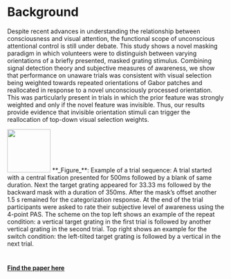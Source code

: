 # Background

Despite recent advances in understanding the relationship between consciousness and visual attention, the functional scope of unconscious attentional control is still under debate. This study shows a novel masking paradigm in which volunteers were to distinguish between varying orientations of a briefly presented, masked grating stimulus. Combining signal detection theory and subjective measures of awareness, we show that performance on unaware trials was consistent with visual selection being weighted towards repeated orientations of Gabor patches and reallocated in response to a novel unconsciously processed orientation. This was particularly present in trials in which the prior feature was strongly weighted and only if the novel feature was invisible. Thus, our results provide evidence that invisible orientation stimuli can trigger the reallocation of top-down visual selection weights.


<img src="https://user-images.githubusercontent.com/54903919/104475918-f310a180-55bf-11eb-9340-5008d776fb02.jpg" width="100" height="100">
**_Figure_**: Example of a trial sequence: A trial started with a central fixation presented for 500ms followed by a blank of same duration. 
Next the target grating appeared for 33.33 ms followed by the backward mask with a duration of 350ms. 
After the mask’s offset another 1.5 s remained for the categorization response. 
At the end of the trial participants were asked to rate their subjective level of awareness using the 4-point PAS.
The scheme on the top left shows an example of the repeat condition: 
a vertical target grating in the first trial is followed by another vertical grating in the second trial. 
Top right shows an example for the switch condition: 
the left-tilted target grating is followed by a vertical in the next trial. 




# 

**[Find the paper here](https://www.frontiersin.org/articles/10.3389/fnhum.2021.610347/abstract)**


